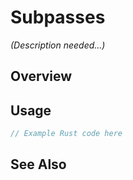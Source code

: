 # Subpasses

*(Description needed...)*

## Overview

## Usage

```rust
// Example Rust code here
```

## See Also

